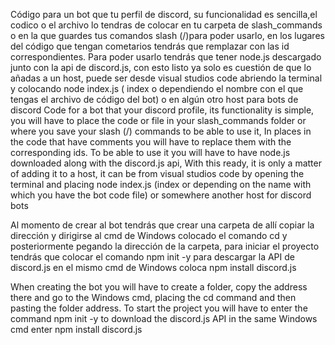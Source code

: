Código para un bot que tu perfil de discord, su funcionalidad es sencilla,el codico o el archivo lo tendras de colocar en tu carpeta de slash_commands o en la que guardes tus comandos slash (/)para poder usarlo,
en los lugares del código que tengan cometarios tendrás que remplazar con las id correspondientes. Para poder usarlo tendrás que tener node.js descargado junto con la api de discord.js,
con esto listo ya solo es cuestión de que lo añadas a un host, puede ser desde visual studios code abriendo la terminal y colocando node index.js ( index o dependiendo el nombre con el que tengas el archivo de código del bot) o en algún otro host para bots de discord
Code for a bot that your discord profile, its functionality is simple, you will have to place the code or file in your slash_commands folder or where you save your slash (/) commands to be able to use it,
In places in the code that have comments you will have to replace them with the corresponding ids. To be able to use it you will have to have node.js downloaded along with the discord.js api,
With this ready, it is only a matter of adding it to a host, it can be from visual studios code by opening the terminal and placing node index.js (index or depending on the name with which you have the bot code file) or somewhere another host for discord bots

Al momento de crear al bot tendrás que crear una carpeta de allí copiar la dirección y dirigirse al cmd de Windows colocado el comando cd y posteriormente pegando la dirección de la carpeta, 
para iniciar el proyecto tendrás que colocar el comando npm init -y para descargar la API de discord.js en el mismo cmd de Windows coloca npm install discord.js

When creating the bot you will have to create a folder, copy the address there and go to the Windows cmd, placing the cd command and then pasting the folder address. 
To start the project you will have to enter the command npm init -y to download the discord.js API in the same Windows cmd enter npm install discord.js
